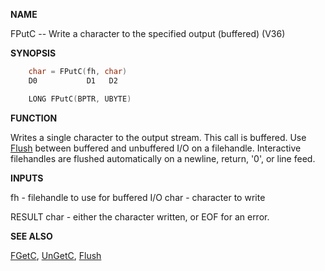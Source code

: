 
**NAME**

FPutC -- Write a character to the specified output (buffered) (V36)

**SYNOPSIS**

```c
    char = FPutC(fh, char)
    D0           D1   D2

    LONG FPutC(BPTR, UBYTE)

```
**FUNCTION**

Writes a single character to the output stream.  This call is
buffered.  Use [Flush](Flush.md) between buffered and unbuffered I/O on a
filehandle.  Interactive filehandles are flushed automatically
on a newline, return, '0', or line feed.

**INPUTS**

fh   - filehandle to use for buffered I/O
char - character to write

RESULT
char - either the character written, or EOF for an error.

**SEE ALSO**

[FGetC](FGetC.md), [UnGetC](UnGetC.md), [Flush](Flush.md)
